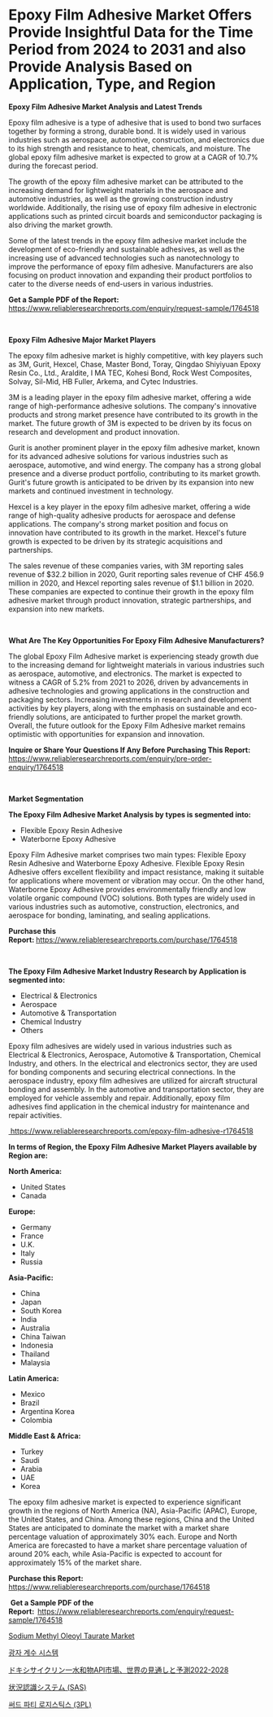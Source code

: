 <p><h1>Epoxy Film Adhesive Market Offers Provide Insightful Data for the Time Period from 2024 to 2031 and also Provide Analysis Based on Application, Type, and Region</h1></p><p><strong>Epoxy Film Adhesive Market Analysis and Latest Trends</strong></p>
<p><p>Epoxy film adhesive is a type of adhesive that is used to bond two surfaces together by forming a strong, durable bond. It is widely used in various industries such as aerospace, automotive, construction, and electronics due to its high strength and resistance to heat, chemicals, and moisture. The global epoxy film adhesive market is expected to grow at a CAGR of 10.7% during the forecast period.</p><p>The growth of the epoxy film adhesive market can be attributed to the increasing demand for lightweight materials in the aerospace and automotive industries, as well as the growing construction industry worldwide. Additionally, the rising use of epoxy film adhesive in electronic applications such as printed circuit boards and semiconductor packaging is also driving the market growth.</p><p>Some of the latest trends in the epoxy film adhesive market include the development of eco-friendly and sustainable adhesives, as well as the increasing use of advanced technologies such as nanotechnology to improve the performance of epoxy film adhesive. Manufacturers are also focusing on product innovation and expanding their product portfolios to cater to the diverse needs of end-users in various industries.</p></p>
<p><strong>Get a Sample PDF of the Report:&nbsp;</strong> <a href="https://www.reliableresearchreports.com/enquiry/request-sample/1764518">https://www.reliableresearchreports.com/enquiry/request-sample/1764518</a></p>
<p>&nbsp;</p>
<p><strong>Epoxy Film Adhesive Major Market Players</strong></p>
<p><p>The epoxy film adhesive market is highly competitive, with key players such as 3M, Gurit, Hexcel, Chase, Master Bond, Toray, Qingdao Shiyiyuan Epoxy Resin Co., Ltd., Araldite, I MA TEC, Kohesi Bond, Rock West Composites, Solvay, Sil-Mid, HB Fuller, Arkema, and Cytec Industries.</p><p>3M is a leading player in the epoxy film adhesive market, offering a wide range of high-performance adhesive solutions. The company's innovative products and strong market presence have contributed to its growth in the market. The future growth of 3M is expected to be driven by its focus on research and development and product innovation.</p><p>Gurit is another prominent player in the epoxy film adhesive market, known for its advanced adhesive solutions for various industries such as aerospace, automotive, and wind energy. The company has a strong global presence and a diverse product portfolio, contributing to its market growth. Gurit's future growth is anticipated to be driven by its expansion into new markets and continued investment in technology.</p><p>Hexcel is a key player in the epoxy film adhesive market, offering a wide range of high-quality adhesive products for aerospace and defense applications. The company's strong market position and focus on innovation have contributed to its growth in the market. Hexcel's future growth is expected to be driven by its strategic acquisitions and partnerships.</p><p>The sales revenue of these companies varies, with 3M reporting sales revenue of $32.2 billion in 2020, Gurit reporting sales revenue of CHF 456.9 million in 2020, and Hexcel reporting sales revenue of $1.1 billion in 2020. These companies are expected to continue their growth in the epoxy film adhesive market through product innovation, strategic partnerships, and expansion into new markets.</p></p>
<p>&nbsp;</p>
<p><strong>What Are The Key Opportunities For Epoxy Film Adhesive Manufacturers?</strong></p>
<p><p>The global Epoxy Film Adhesive market is experiencing steady growth due to the increasing demand for lightweight materials in various industries such as aerospace, automotive, and electronics. The market is expected to witness a CAGR of 5.2% from 2021 to 2026, driven by advancements in adhesive technologies and growing applications in the construction and packaging sectors. Increasing investments in research and development activities by key players, along with the emphasis on sustainable and eco-friendly solutions, are anticipated to further propel the market growth. Overall, the future outlook for the Epoxy Film Adhesive market remains optimistic with opportunities for expansion and innovation.</p></p>
<p><strong>Inquire or Share Your Questions If Any Before Purchasing This Report:</strong> <a href="https://www.reliableresearchreports.com/enquiry/pre-order-enquiry/1764518">https://www.reliableresearchreports.com/enquiry/pre-order-enquiry/1764518</a></p>
<p>&nbsp;</p>
<p><strong>Market Segmentation</strong></p>
<p><strong>The Epoxy Film Adhesive Market Analysis by types is segmented into:</strong></p>
<p><ul><li>Flexible Epoxy Resin Adhesive</li><li>Waterborne Epoxy Adhesive</li></ul></p>
<p><p>Epoxy Film Adhesive market comprises two main types: Flexible Epoxy Resin Adhesive and Waterborne Epoxy Adhesive. Flexible Epoxy Resin Adhesive offers excellent flexibility and impact resistance, making it suitable for applications where movement or vibration may occur. On the other hand, Waterborne Epoxy Adhesive provides environmentally friendly and low volatile organic compound (VOC) solutions. Both types are widely used in various industries such as automotive, construction, electronics, and aerospace for bonding, laminating, and sealing applications.</p></p>
<p><strong>Purchase this Report:&nbsp;</strong><a href="https://www.reliableresearchreports.com/purchase/1764518">https://www.reliableresearchreports.com/purchase/1764518</a></p>
<p>&nbsp;</p>
<p><strong>The Epoxy Film Adhesive Market Industry Research by Application is segmented into:</strong></p>
<p><ul><li>Electrical & Electronics</li><li>Aerospace</li><li>Automotive & Transportation</li><li>Chemical Industry</li><li>Others</li></ul></p>
<p><p>Epoxy film adhesives are widely used in various industries such as Electrical & Electronics, Aerospace, Automotive & Transportation, Chemical Industry, and others. In the electrical and electronics sector, they are used for bonding components and securing electrical connections. In the aerospace industry, epoxy film adhesives are utilized for aircraft structural bonding and assembly. In the automotive and transportation sector, they are employed for vehicle assembly and repair. Additionally, epoxy film adhesives find application in the chemical industry for maintenance and repair activities.</p></p>
<p><a href="https://www.reliableresearchreports.com/epoxy-film-adhesive-r1764518">&nbsp;https://www.reliableresearchreports.com/epoxy-film-adhesive-r1764518</a></p>
<p><strong>In terms of Region, the Epoxy Film Adhesive Market Players available by Region are:</strong></p>
<p>
    <p> <strong> North America: </strong>
        <ul>
            <li>United States</li>
            <li>Canada</li>
        </ul>
        </p> 
    <p> <strong> Europe: </strong>
        <ul>
            <li>Germany</li>
            <li>France</li>
            <li>U.K.</li>
            <li>Italy</li>
            <li>Russia</li>
        </ul>
        </p> 
    <p> <strong> Asia-Pacific: </strong>
        <ul>
            <li>China</li>
            <li>Japan</li>
            <li>South Korea</li>
            <li>India</li>
            <li>Australia</li>
            <li>China Taiwan</li>
            <li>Indonesia</li>
            <li>Thailand</li>
            <li>Malaysia</li>
        </ul>
        </p> 
    <p> <strong> Latin America: </strong>
        <ul>
            <li>Mexico</li>
            <li>Brazil</li>
            <li>Argentina Korea</li>
            <li>Colombia</li>
        </ul>
        </p> 
    <p> <strong> Middle East & Africa: </strong>
        <ul>
            <li>Turkey</li>
            <li>Saudi</li>
            <li>Arabia</li>
            <li>UAE</li>
            <li>Korea</li>
        </ul>
    </p>
    </p>
<p><p>The epoxy film adhesive market is expected to experience significant growth in the regions of North America (NA), Asia-Pacific (APAC), Europe, the United States, and China. Among these regions, China and the United States are anticipated to dominate the market with a market share percentage valuation of approximately 30% each. Europe and North America are forecasted to have a market share percentage valuation of around 20% each, while Asia-Pacific is expected to account for approximately 15% of the market share.</p></p>
<p><strong>Purchase this Report: </strong><a href="https://www.reliableresearchreports.com/purchase/1764518">https://www.reliableresearchreports.com/purchase/1764518</a></p>
<p>&nbsp;<strong>Get a Sample PDF of the Report:&nbsp;&nbsp;</strong><a href="https://www.reliableresearchreports.com/enquiry/request-sample/1764518">https://www.reliableresearchreports.com/enquiry/request-sample/1764518</a></p>
<p><strong></strong></p>
<p><p><a href="https://github.com/alwa8650/Market-Research-Report-List-1/blob/main/sodium-methyl-oleoyl-taurate-market.md">Sodium Methyl Oleoyl Taurate Market</a></p><p><a href="https://github.com/rahat-gis/Market-Research-Report-List-1/blob/main/1302937139905.md">광자 계수 시스템</a></p><p><a href="https://medium.com/@sandrajerde2015/%E3%83%89%E3%82%AD%E3%82%B7%E3%82%B5%E3%82%A4%E3%82%AF%E3%83%AA%E3%83%B3%E3%83%A2%E3%83%8E%E3%83%8F%E3%82%A4%E3%83%89%E3%83%AC%E3%83%BC%E3%83%88api%E5%B8%82%E5%A0%B4-%E3%82%B0%E3%83%AD%E3%83%BC%E3%83%90%E3%83%AB%E5%B1%95%E6%9C%9B%E3%81%A82022-2028%E5%B9%B4%E3%81%AE%E4%BA%88%E6%B8%AC%E5%B8%82%E5%A0%B4%E5%B1%95%E6%9C%9B-%E5%AE%8C%E5%85%A8%E3%81%AA%E6%A5%AD%E7%95%8C%E5%88%86%E6%9E%90-2024%E5%B9%B4%E3%81%8B%E3%82%892031%E5%B9%B4%E3%81%BE%E3%81%A7-f2d48e7a8920">ドキシサイクリン一水和物API市場、世界の見通しと予測2022-2028</a></p><p><a href="https://github.com/JoanaNitzsche/Market-Research-Report-List-1/blob/main/8853055134634.md">状況認識システム (SAS)</a></p><p><a href="https://medium.com/@seblakkw1_23574/%EA%B8%80%EB%A1%9C%EB%B2%8C-%EC%84%9C%EB%93%9C-%ED%8C%8C%ED%8B%B0-%EB%A1%9C%EC%A7%80%EC%8A%A4%ED%8B%B1%EC%8A%A4-3pl-%EC%8B%9C%EC%9E%A5%EC%9D%98-%ED%8F%AC%EA%B4%84%EC%A0%81-%EB%B6%84%EC%84%9D-%EC%84%B1%EC%9E%A5-%EC%B6%94%EC%9D%B4-%EB%B0%8F-%EC%8B%9C%EC%9E%A5-%EC%98%88%EC%B8%A1-2024-2031-b392bb4c14a0">써드 파티 로지스틱스 (3PL)</a></p></p>